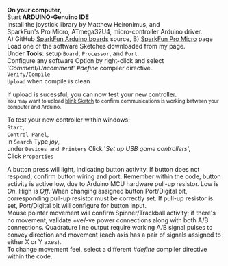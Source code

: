 **On your computer,**  
Start **ARDUINO-Genuino IDE**  
Install the joystick library by Matthew Heironimus, and  
SparkFun's Pro Micro, ATmega32U4, micro-controller Arduino driver.  
A) GitHub [SparkFun Arduino boards](https://github.com/sparkfun/Arduino_Boards) source, 
B) [SparkFun Pro Micro](https://learn.sparkfun.com/tutorials/pro-micro--fio-v3-hookup-guide?_ga=2.142577458.1245326673.1620345098-474804601.1620345098#installing-windows) page  
Load one of the software Sketches downloaded from my page.  
Under **Tools**: setup `Board`, `Processor`, and `Port`.  
Configure any software Option by right-click and select '*Comment/Uncomment*' *#define* compiler directive.  
`Verify/Compile`  
`Upload` when compile is clean  

If upload is sucessful, you can now test your new controller.  
<sup>You may want to upload 
[blink Sketch](https://learn.sparkfun.com/tutorials/pro-micro--fio-v3-hookup-guide?_ga=2.142577458.1245326673.1620345098-474804601.1620345098#example-1-blinkies) 
to confirm communications is working between your computer and Arduino.</sup>

To test your new controller within windows:  
`Start`,  
`Control Panel`,  
in `Search` Type *joy*,  
under `Devices and Printers` Click '*Set up USB game controllers*',  
Click `Properties`  

A button press will light, indicating button activity. If button does not respond, confirm button wiring and port. Remember within the code, button activity is active low, due to Arduino MCU hardware pull-up resistor. Low is *On*, High is *Off*. When changing assigned button Port/Digital bit, corresponding pull-up resistor must be correctly set. If pull-up resistor is set, Port/Digital bit will configure for button Input.  
Mouse pointer movement will confirm Spinner/Trackball activity; if there's no movement, validate +ve/-ve power connections along with both A/B connections. Quadrature line output require working A/B signal pulses to convey direction and movement (each axis has a pair of signals assigned to either X or Y axes).  
To change movement feel, select a different *#define* compiler directive within the code.
